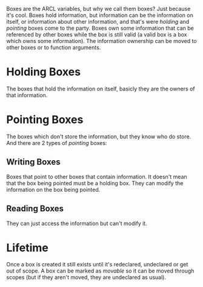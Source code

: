 Boxes are the ARCL variables, but why we call them boxes? Just because it's cool.
Boxes hold information, but information can be the information on itself, or information about other information, and that's were *holding* and *pointing* boxes come to the party.
Boxes own some information that can be referenced by other boxes while the box is still valid (a valid box is a box which owns some information).
The information ownership can be moved to other boxes or to function arguments.
# Holding Boxes
The boxes that hold the information on itself, basicly they are the owners of that information. 
# Pointing Boxes
The boxes which don't store the information, but they know who do store. And there are 2 types of *pointing* boxes:
## Writing Boxes
Boxes that point to other boxes that contain information. It doesn't mean that the box being pointed must be a holding box. They can modify the information on the box being pointed.
## Reading Boxes
They can just access the information but can't modify it.

# Lifetime
Once a box is created it still exists until it's redeclared, undeclared or get out of scope. A box can be marked as *movable* so it can be moved through scopes (but if they aren't moved, they are undeclared as usual).
